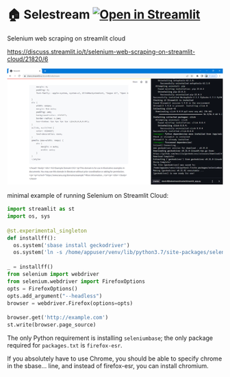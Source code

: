 # 🏠 Selestream [![Open in Streamlit](https://static.streamlit.io/badges/streamlit_badge_black_white.svg)](https://share.streamlit.io/slevin48/selestream) 
Selenium web scraping on streamlit cloud

https://discuss.streamlit.io/t/selenium-web-scraping-on-streamlit-cloud/21820/6

![](app.png)

minimal example of running Selenium on Streamlit Cloud:
```python
import streamlit as st
import os, sys

@st.experimental_singleton
def installff():
  os.system('sbase install geckodriver')
  os.system('ln -s /home/appuser/venv/lib/python3.7/site-packages/seleniumbase/drivers/geckodriver /home/appuser/venv/bin/geckodriver')

_ = installff()
from selenium import webdriver
from selenium.webdriver import FirefoxOptions
opts = FirefoxOptions()
opts.add_argument("--headless")
browser = webdriver.Firefox(options=opts)

browser.get('http://example.com')
st.write(browser.page_source)
```

The only Python requirement is installing `seleniumbase`; the only package required for `packages.txt` is `firefox-esr`.

If you absolutely have to use Chrome, you should be able to specify chrome in the sbase... line, and instead of firefox-esr, you can install chromium.